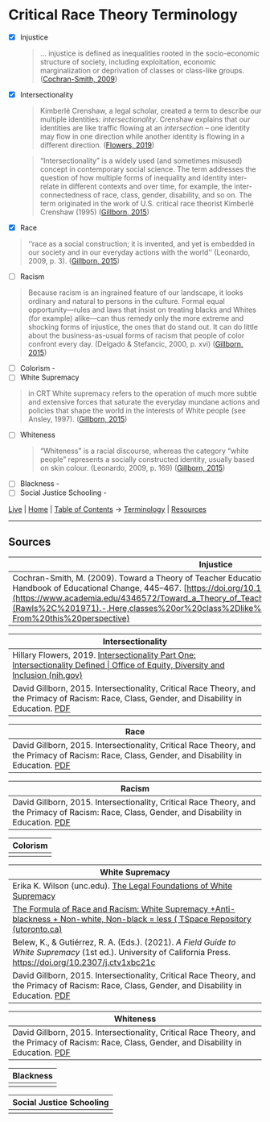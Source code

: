# Critical Race Theory Terminology

* [x] Injustice
  > ... injustice is defined as inequalities rooted in the socio-economic structure of society, including exploitation, economic marginalization or deprivation of classes or class-like groups. ([Cochran-Smith, 2009](https://independent.academia.edu/marilyncochransmith?swp=rr-ac-4346572))
* [x] Intersectionality
  > Kimberlé Crenshaw, a legal scholar, created a term to describe our multiple identities: _intersectionality_. Crenshaw explains that our identities are like traffic flowing at an _intersection_ – one identity may flow in one direction while another identity is flowing in a different direction. ([Flowers, 2019](https://www.edi.nih.gov/blog/communities/intersectionality-part-one-intersectionality-defined)) 

  > “Intersectionality” is a widely used (and sometimes misused) concept in contemporary social science. The term addresses the question of how multiple forms of inequality and identity inter-relate in different contexts and over time, for example, the inter-connectedness of race, class, gender, disability, and so on. The term originated in the work of U.S. critical race theorist Kimberlé Crenshaw (1995) ([Gillborn, 2015](https://journals.sagepub.com/doi/pdf/10.1177/1077800414557827))
* [x] Race
> ‘‘race as a social construction; it is invented, and yet is embedded in our society and in our everyday actions with the world’’ (Leonardo, 2009, p. 3). ([Gillborn, 2015](https://journals.sagepub.com/doi/pdf/10.1177/1077800414557827))
* [ ] Racism
> Because racism is an ingrained feature of our landscape, it looks ordinary and natural to persons in the culture. Formal equal opportunity—rules and laws that insist on treating blacks and Whites (for example) alike—can thus remedy only the more extreme and shocking forms of injustice, the ones that do stand out. It can do little about the business-as-usual forms of racism that people of color confront every day. (Delgado & Stefancic, 2000, p. xvi) ([Gillborn, 2015](https://journals.sagepub.com/doi/pdf/10.1177/1077800414557827)) 
* [ ] Colorism - 
* [ ] White Supremacy
 > in CRT White supremacy refers to the operation of much more subtle and extensive forces that saturate the everyday mundane actions and policies that shape the world in the interests of White people (see Ansley, 1997). ([Gillborn, 2015](https://journals.sagepub.com/doi/pdf/10.1177/1077800414557827)) 
* [ ] Whiteness
  > “Whiteness” is a racial discourse, whereas the category “white people” represents a socially constructed identity, usually based on skin colour. (Leonardo, 2009, p. 169) ([Gillborn, 2015](https://journals.sagepub.com/doi/pdf/10.1177/1077800414557827)) 
* [ ] Blackness - 
* [ ] Social Justice Schooling -

[Live](https://sharpninja.github.io/CRT-Research/) | [Home](.) | [Table of Contents](Table%20of%20Contents) -> [Terminology](CRT%20Terminology) | [Resources](Resources)

---

## Sources

| Injustice |
|---|
| Cochran-Smith, M. (2009). Toward a Theory of Teacher Education for Social Justice. Second International Handbook of Educational Change, 445–467.  [https://doi.org/10.1007/978-90-481-2660-6_27](https://www.academia.edu/4346572/Toward_a_Theory_of_Teacher_Education_for_Social_Justice#:~:text=(Rawls%2C%201971).-,Here,classes%20or%20class%2Dlike%20groups%20(Fraser%2C%202003).,-From%20this%20perspective) |

| Intersectionality |
|---|
| Hillary Flowers, 2019. [Intersectionality Part One: Intersectionality Defined \| Office of Equity, Diversity and Inclusion (nih.gov)](https://www.edi.nih.gov/blog/communities/intersectionality-part-one-intersectionality-defined)  |
| David Gillborn, 2015. Intersectionality, Critical Race Theory, and the Primacy of Racism: Race, Class, Gender, and Disability in Education. [PDF](https://journals.sagepub.com/doi/pdf/10.1177/1077800414557827)|

| Race |
|---|
| David Gillborn, 2015. Intersectionality, Critical Race Theory, and the Primacy of Racism: Race, Class, Gender, and Disability in Education. [PDF](https://journals.sagepub.com/doi/pdf/10.1177/1077800414557827)|

| Racism |
|---|
| David Gillborn, 2015. Intersectionality, Critical Race Theory, and the Primacy of Racism: Race, Class, Gender, and Disability in Education. [PDF](https://journals.sagepub.com/doi/pdf/10.1177/1077800414557827)|

| Colorism |
|---|
| |

| White Supremacy |
|---|
| Erika K. Wilson (unc.edu). [The Legal Foundations of White Supremacy](https://scholarship.law.unc.edu/faculty_publications/508/)|
|[The Formula of Race and Racism: White Supremacy +Anti-blackness + Non-white, Non-black = less ( TSpace Repository (utoronto.ca)](https://tspace.library.utoronto.ca/handle/1807/108295)|
|Belew, K., & Gutiérrez, R. A. (Eds.). (2021). _A Field Guide to White Supremacy_ (1st ed.). University of California Press. https://doi.org/10.2307/j.ctv1xbc21c|
| David Gillborn, 2015. Intersectionality, Critical Race Theory, and the Primacy of Racism: Race, Class, Gender, and Disability in Education. [PDF](https://journals.sagepub.com/doi/pdf/10.1177/1077800414557827)|

| Whiteness |
|---|
| David Gillborn, 2015. Intersectionality, Critical Race Theory, and the Primacy of Racism: Race, Class, Gender, and Disability in Education. [PDF](https://journals.sagepub.com/doi/pdf/10.1177/1077800414557827) |

| Blackness |
|---|
| |

| Social Justice Schooling |
|---|
| |
